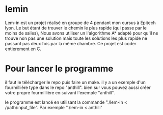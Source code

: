 # lemin
Lem-in est un projet réalisé en groupe de 4 pendant mon cursus à Epitech lyon. Le but étant de trouver le chemin le plus rapide (qui passe par le moins de salles), Nous avons utiliser un l'algorithme A* adapté pour qu'il ne trouve non pas une solution mais toute les solutions les plus rapide ne passant pas deux fois par la même chambre. Ce projet est coder entierement en C.

# Pour lancer le programme
il faut le télécharger le repo puis faire un make. il y a un exemple d'un fourmillière type dans le repo "anthill". bien sur vous pouvez aussi créer votre propre fourmillière en suivant l'exemple "anthill".

le programme est lancé en utilisant la commande "./lem-in < /path/input_file". Par exemple "./lem-in < anthill"
